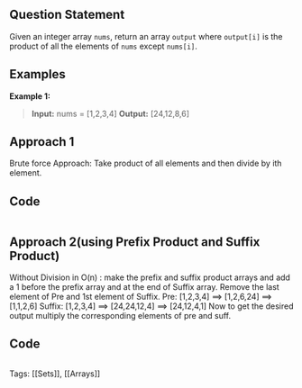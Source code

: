 ## Question Statement

Given an integer array `nums`, return an array `output` where `output[i]` is the product of all the elements of `nums` except `nums[i]`.

## Examples

**Example 1:**
> **Input:** nums = [1,2,3,4]
> **Output:** [24,12,8,6]

## Approach 1
Brute force Approach: Take product of all elements and then divide by ith element.

## Code

```
```

## Approach 2(using Prefix Product and Suffix Product)
Without Division in O(n) : make the prefix and suffix product arrays and add a 1 before the prefix array and at the end of Suffix array. Remove the last element of Pre and 1st element of Suffix.
Pre: [1,2,3,4] ==> [1,2,6,24] ==> [1,1,2,6]
Suffix: [1,2,3,4] ==> [24,24,12,4] ==> [24,12,4,1]
Now to get the desired output multiply the corresponding elements of pre and suff.

## Code

```Python3

```

Tags: [[Sets]], [[Arrays]]

